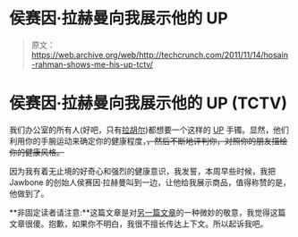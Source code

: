 # 侯赛因·拉赫曼向我展示他的 UP

> 原文：<https://web.archive.org/web/http://techcrunch.com/2011/11/14/hosain-rahman-shows-me-his-up-tctv/>

# 侯赛因·拉赫曼向我展示他的 UP (TCTV)

我们办公室的所有人(好吧，只有[拉胡尔](https://web.archive.org/web/20230204201301/http://www.crunchbase.com/person/rahul-nihalani))都想要一个这样的 [UP](https://web.archive.org/web/20230204201301/http://jawbone.com/up) 手镯。显然，他们利用你的手腕运动来确定你的健康程度，~~，然后不断地评判你，对照你的朋友描绘你的健康风格。~~

因为我有着无止境的好奇心和强烈的健康意识，我发誓，本周早些时候，我把 Jawbone 的创始人侯赛因·拉赫曼叫到一边，让他给我展示商品，值得称赞的是，他做到了。

**非固定读者请注意:**这篇文章是对[另一篇文章](https://web.archive.org/web/20230204201301/https://techcrunch.com/2011/11/04/kevin-rose-shows-oink/)的一种微妙的敬意，我觉得这篇文章很傻。抱歉，如果你不明白，我很不擅长传达上下文。所以起诉我吧。